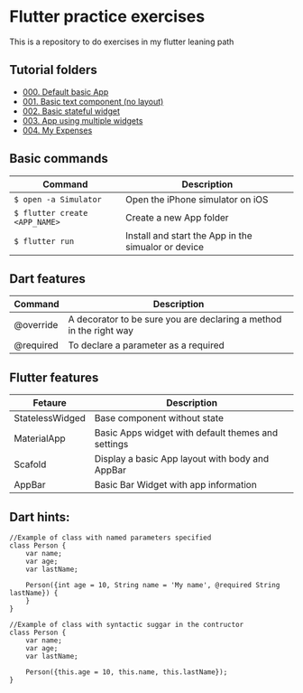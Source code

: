 # Flutter practice exercises

This is a repository to do exercises in my flutter leaning path

## Tutorial folders
- [000. Default basic App](000_basic_default_app/basic_default_app/README.md)
- [001. Basic text component (no layout)](001_basic_text_without_layout/README.md)
- [002. Basic stateful widget](002_basic_stateful_widget/README.md)
- [003. App using multiple widgets](003_test1_multi-widget/README.md)
- [004. My Expenses](004_my-expenses/README.md)

## Basic commands
| Command                       | Description                                         |
| ----------------------------- | --------------------------------------------------- |
| `$ open -a Simulator`         | Open the iPhone simulator on iOS                    |
| `$ flutter create <APP_NAME>` | Create a new App folder                             |
| `$ flutter run`               | Install and start the App in the simualor or device |

## Dart features
| Command   | Description                                                        |
| --------- | ------------------------------------------------------------------ |
| @override | A decorator to be sure you are declaring a method in the right way |
| @required | To declare a parameter as a required                               |

## Flutter features
| Fetaure         | Description                                        |
| --------------- | -------------------------------------------------- |
| StatelessWidged | Base component without state                       |
| MaterialApp     | Basic Apps widget with default themes and settings |
| Scafold         | Display a basic App layout with body and AppBar    |
| AppBar          | Basic Bar Widget with app information              |


## Dart hints:
```
//Example of class with named parameters specified
class Person {
    var name;
    var age;
    var lastName;

    Person({int age = 10, String name = 'My name', @required String lastName}) {
    }
}
```

```
//Example of class with syntactic suggar in the contructor
class Person {
    var name;
    var age;
    var lastName;

    Person({this.age = 10, this.name, this.lastName});
}
```

```

```